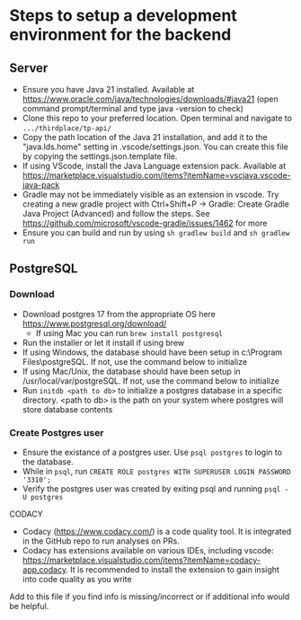 # Steps to setup a development environment for the backend

## Server

- Ensure you have Java 21 installed. Available at <https://www.oracle.com/java/technologies/downloads/#java21> (open command prompt/terminal and type java -version to check)
- Clone this repo to your preferred location. Open terminal and navigate to `.../thirdplace/tp-api/`
- Copy the path location of the Java 21 installation, and add it to the "java.lds.home" setting in .vscode/settings.json. You can create this file by copying the settings.json.template file.
- If using VScode, install the Java Language extension pack. Available at <https://marketplace.visualstudio.com/items?itemName=vscjava.vscode-java-pack>
- Gradle may not be immediately visible as an extension in vscode. Try creating a new gradle project with Ctrl+Shift+P -> Gradle: Create Gradle Java Project (Advanced) and follow the steps. See <https://github.com/microsoft/vscode-gradle/issues/1462> for more
- Ensure you can build and run by using `sh gradlew build` and `sh gradlew run`

## PostgreSQL

### Download

- Download postgres 17 from the appropriate OS here <https://www.postgresql.org/download/>
  - If using Mac you can run `brew install postgresql`
- Run the installer or let it install if using brew
- If using Windows, the database should have been setup in c:\Program Files\postgreSQL. If not, use the command below to initialize
- If using Mac/Unix, the database should have been setup in /usr/local/var/postgreSQL. If not, use the command below to initialize
- Run `initdb <path to db>` to initialize a postgres database in a specific directory. \<path to db\> is the path on your system where postgres will store database contents

### Create Postgres user

- Ensure the existance of a postgres user. Use `psql postgres` to login to the database.
- While in `psql`, run `CREATE ROLE postgres WITH SUPERUSER LOGIN PASSWORD '3310';`
- Verify the postgres user was created by exiting psql and running `psql -U postgres`

CODACY

- Codacy (<https://www.codacy.com/>) is a code quality tool. It is integrated in the GitHub repo to run analyses on PRs.
- Codacy has extensions available on various IDEs, including vscode: <https://marketplace.visualstudio.com/items?itemName=codacy-app.codacy>.
    It is recommended to install the extension to gain insight into code quality as you write

Add to this file if you find info is missing/incorrect or if additional info would be helpful.

